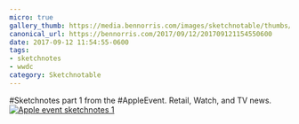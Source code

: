 ```yaml
---
micro: true
gallery_thumb: https://media.bennorris.com/images/sketchnotable/thumbs/apple-event-2017-sketchnote-01.jpg
canonical_url: https://bennorris.com/2017/09/12/201709121154550600
date: 2017-09-12 11:54:55-0600
tags:
- sketchnotes
- wwdc
category: Sketchnotable
---
```


#Sketchnotes part 1 from the #AppleEvent. Retail, Watch, and TV news. [![Apple event sketchnotes 1](https://media.bennorris.com/images/sketchnotable/apple-event-2017/apple-event-2017-sketchnote-01.jpg)](https://media.bennorris.com/images/sketchnotable/apple-event-2017/apple-event-2017-sketchnote-01.jpg)